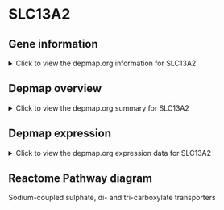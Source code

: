 <h1>SLC13A2</h1>

<h2>Gene information</h2>
<details>
  <summary>Click to view the depmap.org information for SLC13A2</summary>
  <iframe src="https://depmap.org/portal/gene/SLC13A2?tab=about" style="border:none;width:100%;height:800px"></iframe>
</details>

<h2>Depmap overview</h2>
<details>
  <summary>Click to view the depmap.org summary for SLC13A2</summary>
  <iframe src="https://depmap.org/portal/gene/SLC13A2?tab=overview" style="border:none;width:100%;height:800px"></iframe>
</details>

<h2>Depmap expression</h2>
<details>
  <summary>Click to view the depmap.org expression data for SLC13A2</summary>
  <iframe src="https://depmap.org/portal/gene/SLC13A2?tab=characterization" style="border:none;width:100%;height:800px"></iframe>
</details>



<h2>Reactome Pathway diagram</h2>
Sodium-coupled sulphate, di- and tri-carboxylate transporters
<div id="diagramHolder"></div>

<script>
    //Creating the Reactome Diagram widget
    //Take into account a proxy needs to be set up in your server side pointing to www.reactome.org
    function onReactomeDiagramReady(){  //This function is automatically called when the widget code is ready to be used
        var diagram = Reactome.Diagram.create({
            "placeHolder" : "diagramHolder",
            "width" : 900,
            "height" : 500
        });

        //Initialising it to the "Hemostasis" pathway
        diagram.loadDiagram("R-HSA-433137");

        //Adding different listeners

        diagram.onDiagramLoaded(function (loaded) {
            console.info("Loaded ", loaded);
            diagram.flagItems("BAD");
	    diagram.flagItems("Q92934");
            if (loaded == "R-HSA-433137") diagram.selectItem("R-HSA-433137");
        });

     }
</script>



